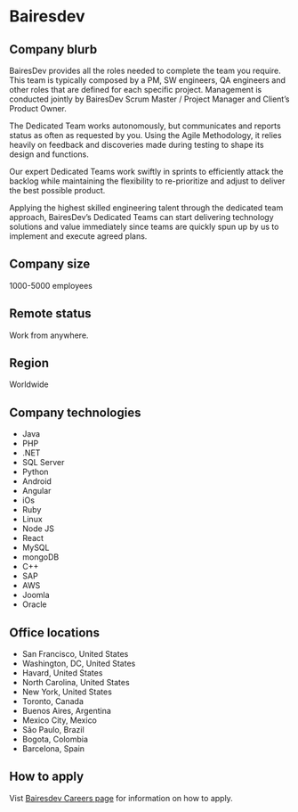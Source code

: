# Bairesdev

## Company blurb

BairesDev provides all the roles needed to complete the team you require. This team is typically composed by a PM, SW engineers, QA engineers and other roles that are defined for each specific project. Management is conducted jointly by BairesDev Scrum Master / Project Manager and Client’s Product Owner.

The Dedicated Team works autonomously, but communicates and reports status as often as requested by you. Using the Agile Methodology, it relies heavily on feedback and discoveries made during testing to shape its design and functions.

Our expert Dedicated Teams work swiftly in sprints to efficiently attack the backlog while maintaining the flexibility to re-prioritize and adjust to deliver the best possible product.

Applying the highest skilled engineering talent through the dedicated team approach, BairesDev’s Dedicated Teams can start delivering technology solutions and value immediately since teams are quickly spun up by us to implement and execute agreed plans.

## Company size

1000-5000 employees

## Remote status

Work from anywhere.

## Region

Worldwide

## Company technologies

* Java
* PHP
* .NET
* SQL Server
* Python
* Android
* Angular
* iOs
* Ruby
* Linux
* Node JS
* React
* MySQL
* mongoDB
* C++
* SAP
* AWS
* Joomla
* Oracle

## Office locations

* San Francisco, United States
* Washington, DC, United States
* Havard, United States
* North Carolina, United States
* New York, United States
* Toronto, Canada
* Buenos Aires, Argentina
* Mexico City, Mexico
* São Paulo, Brazil
* Bogota, Colombia
* Barcelona, Spain

## How to apply

Vist [Bairesdev Careers page](https://www.bairesdev.com/careers/) for information on how to apply.
